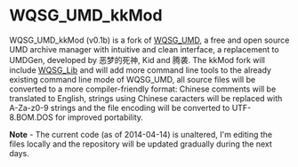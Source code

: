 # WQSG_UMD_kkMod
WQSG_UMD_kkMod (v0.1b) is a fork of [WQSG_UMD](https://github.com/WQSG/WQSG_UMD), a free and open source UMD archive manager with intuitive and clean interface, a replacement to UMDGen, developed by 恶梦的死神, Kid and 腾袭. The kkMod fork will include [WQSG_Lib](https://github.com/WQSG/WQSG_Lib) and will add more command line tools to the already existing command line mode of WQSG_UMD, all source files will be converted to a more compiler-friendly format: Chinese comments will be translated to English, strings using Chinese caracters will be replaced with A-Za-z0-9 strings and the file encoding will be converted to UTF-8.BOM.DOS for improved portability.

**Note** - The current code (as of 2014-04-14) is unaltered, I'm editing the files locally and the repository will be updated gradually during the next days.

